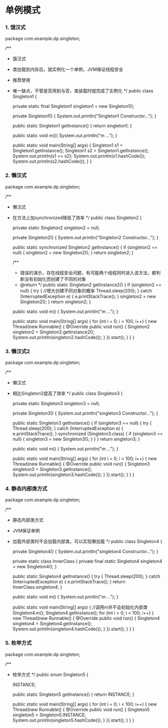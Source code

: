 # 单例模式

### 1. 饿汉式
>>>
package com.example.dp.singleton;

/**
 * 饿汉式
 * 类加载到内存后，就实例化一个单例，JVM保证线程安全
 * 推荐使用
 * 唯一缺点，不管是否用到与否，类装载时就完成了实例化
 */
public class Singleton1 {

    private static final Singleton1 singleton1 = new Singleton1();

    private Singleton1() {
        System.out.println("Singleton1 Constructor...");
    }

    public static Singleton1 getInstance() {
        return singleton1;
    }

    public static void m(){
        System.out.println("m ...");
    }

    public static void main(String[] args) {
        Singleton1 s1 = Singleton1.getInstance();
        Singleton1 s2 = Singleton1.getInstance();
        System.out.println(s1 == s2);
        System.out.println(s1.hashCode());
        System.out.println(s2.hashCode());
    }
}
>>>

### 2. 懒汉式
>>>
package com.example.dp.singleton;

/**
 * 懒汉式
 * 在方法上加synchronized降低了效率
 */
public class Singleton2 {

    private static Singleton2 singleton2 = null;

    private Singleton2() {
        System.out.println("Singleton2 Constructor...");
    }

    public static synchronized Singleton2 getInstance() {
        if (singleton2 == null) {
            singleton2 = new Singleton2();
        }
        return singleton2;
    }

    /**
     * 错误的演示，存在线程安全问题，有可能两个线程同时进入该方法，都判断没有初始化而创建了不同的对象
     * @return
     */
    public static Singleton2 getInstance2() {
        if (singleton2 == null) {
            try {
                //增大创建不同对象的概率
                Thread.sleep(200);
            } catch (InterruptedException e) {
                e.printStackTrace();
            }
            singleton2 = new Singleton2();
        }
        return singleton2;
    }

    public static void m() {
        System.out.println("m ...");
    }

    public static void main(String[] args) {
        for (int i = 0; i < 100; i++) {
            new Thread(new Runnable() {
                @Override
                public void run() {
                    Singleton2 singleton2 = Singleton2.getInstance2();
                    System.out.println(singleton2.hashCode());
                }
            }).start();
        }
    }
}
>>>

### 3. 懒汉式2
>>>
package com.example.dp.singleton;

/**
 * 懒汉式
 * 相比Singleton2提高了效率
 */
public class Singleton3 {

    private static Singleton3 singleton3 = null;

    private Singleton3() {
        System.out.println("singleton3 Constructor...");
    }

    public static Singleton3 getInstance() {
        if (singleton3 == null) {
            try {
                Thread.sleep(200);
            } catch (InterruptedException e) {
                e.printStackTrace();
            }
            synchronized (Singleton3.class) {
                if (singleton3 == null) {
                    singleton3 = new Singleton3();
                }
            }
        }
        return singleton3;
    }


    public static void m() {
        System.out.println("m ...");
    }

    public static void main(String[] args) {
        for (int i = 0; i < 100; i++) {
            new Thread(new Runnable() {
                @Override
                public void run() {
                    Singleton3 singleton3 = Singleton3.getInstance();
                    System.out.println(singleton3.hashCode());
                }
            }).start();
        }
    }
}

>>>

### 4. 静态内部类方式
>>>
package com.example.dp.singleton;

/**
 * 静态内部类方式
 * JVM保证单例
 * 加载外部类时不会加载内部类，可以实现懒加载
 */
public class Singleton4 {

    private Singleton4() {
        System.out.println("singleton4 Constructor...");
    }

    private static class InnerClass {
        private final static Singleton4 singleton4 = new Singleton4();
    }

    public static Singleton4 getInstance() {
        try {
            Thread.sleep(200);
        } catch (InterruptedException e) {
            e.printStackTrace();
        }
        return InnerClass.singleton4;
    }


    public static void m() {
        System.out.println("m ...");
    }

    public static void main(String[] args) {
        //调用m并不会初始化内部类
        Singleton4.m();
        Singleton4.getInstance();
        for (int i = 0; i < 100; i++) {
            new Thread(new Runnable() {
                @Override
                public void run() {
                    Singleton4 singleton4 = Singleton4.getInstance();
                    System.out.println(singleton4.hashCode());
                }
            }).start();
        }
    }
}
>>>

### 5. 枚举方式
>>>
package com.example.dp.singleton;

/**
 * 枚举方式
 */
public enum Singleton5 {

    INSTANCE;


    public static Singleton5 getInstance() {
        return INSTANCE;
    }

    public static void main(String[] args) {
        for (int i = 0; i < 100; i++) {
            new Thread(new Runnable() {
                @Override
                public void run() {
                    Singleton5 singleton5 = Singleton5.INSTANCE;
                    System.out.println(singleton5.hashCode());
                }
            }).start();
        }
    }
}

>>>